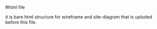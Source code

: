   #html file
  
  it is bare html structure for wireframe and site-diagram that is uploded before this file.
